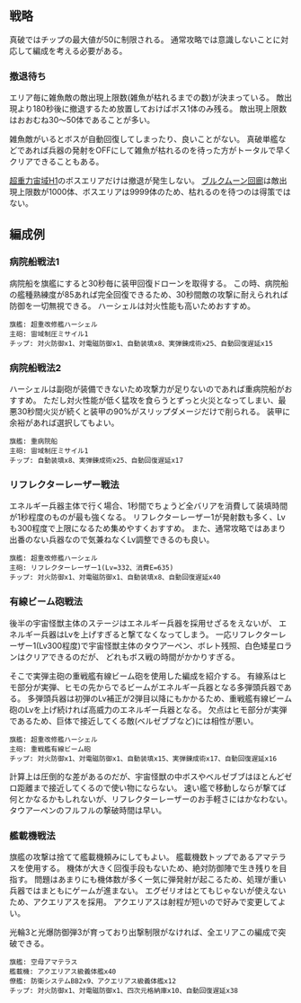 ## 戦略

真破ではチップの最大値が50に制限される。
通常攻略では意識しないことに対応して編成を考える必要がある。

### 撤退待ち

エリア毎に雑魚敵の敵出現上限数(雑魚が枯れるまでの数)が決まっている。
敵出現より180秒後に撤退するため放置しておけばボス1体のみ残る。
敵出現上限数はおおむね30～50体であることが多い。

雑魚敵がいるとボスが自動回復してしまったり、良いことがない。
真破単艦などであれば兵器の発射をOFFにして雑魚が枯れるのを待った方がトータルで早くクリアできることもある。

[超重力宙域H1](超重力宙域H1.md)のボスエリアだけは撤退が発生しない。
[ブルクムーン回廊](ブルクムーン回廊.md)は敵出現上限数が1000体、ボスエリアは9999体のため、枯れるのを待つのは得策ではない。

## 編成例

### 病院船戦法1

病院船を旗艦にすると30秒毎に装甲回復ドローンを取得する。
この時、病院船の艦種熟練度が85あれば完全回復できるため、30秒間敵の攻撃に耐えられれば防御を一切無視できる。
ハーシェルは対火性能も高いためおすすめ。

```
旗艦: 超重改修艦ハーシェル
主砲: 宙域制圧ミサイル1
チップ: 対火防御x1、対電磁防御x1、自動装填x8、実弾錬成術x25、自動回復遅延x15
```

### 病院船戦法2

ハーシェルは副砲が装備できないため攻撃力が足りないのであれば重病院船がおすすめ。
ただし対火性能が低く猛攻を食らうとずっと火災となってしまい、最悪30秒間火災が続くと装甲の90%がスリップダメージだけで削られる。
装甲に余裕があれば選択してもよい。

```
旗艦: 重病院船
主砲: 宙域制圧ミサイル1
チップ: 自動装填x8、実弾錬成術x25、自動回復遅延x17
```

### リフレクターレーザー戦法

エネルギー兵器主体で行く場合、1秒間でちょうど全バリアを消費して装填時間が1秒程度のものが最も強くなる。
リフレクターレーザー1が発射数も多く、Lvも300程度で上限になるため集めやすくおすすめ。
また、通常攻略ではあまり出番のない兵器なので気兼ねなくLv調整できるのも良い。

```
旗艦: 超重改修艦ハーシェル
主砲: リフレクターレーザー1(Lv=332、消費E=635)
チップ: 対火防御x1、対電磁防御x1、自動装填x8、自動回復遅延x40
```

### 有線ビーム砲戦法

後半の宇宙怪獣主体のステージはエネルギー兵器を採用せざるをえないが、
エネルギー兵器はLvを上げすぎると撃てなくなってしまう。
一応リフレクターレーザー1(Lv300程度)で宇宙怪獣主体のタウアーペン、ボレト残照、白色矮星ロランはクリアできるのだが、
どれもボス戦の時間がかかりすぎる。

そこで実弾主砲の重戦艦有線ビーム砲を使用した編成を紹介する。
有線系はヒモ部分が実弾、ヒモの先からでるビームがエネルギー兵器となる多弾頭兵器である。
多弾頭兵器は初弾のLv補正が2弾目以降にもかかるため、重戦艦有線ビーム砲のLvを上げ続ければ高威力のエネルギー兵器となる。
欠点はヒモ部分が実弾であるため、巨体で接近してくる敵(ベルゼブブなど)には相性が悪い。

```
旗艦: 超重改修艦ハーシェル
主砲: 重戦艦有線ビーム砲
チップ: 対火防御x1、対電磁防御x1、自動装填x15、実弾錬成術x17、自動回復遅延x16
```

計算上は圧倒的な差があるのだが、宇宙怪獣の中ボスやベルゼブブはほとんどゼロ距離まで接近してくるので使い物にならない。
速い艦で移動しならが撃てば何とかなるかもしれないが、リフレクターレーザーのお手軽さにはかなわない。
タウアーペンのフルフルの撃破時間は早い。

### 艦載機戦法

旗艦の攻撃は捨てて艦載機頼みにしてもよい。
艦載機数トップであるアマテラスを使用する。
機体が大きく回復手段もないため、絶対防御陣で生き残りを目指す。
問題はあまりにも機体数が多く一気に弾発射が起こるため、処理が重い兵器ではまともにゲームが進まない。
エグゼリオはとてもじゃないが使えないため、アクエリアスを採用。
アクエリアスは射程が短いので好みで変更してよい。

光輪3と光爆防御弾3が育っており出撃制限がなければ、全エリアこの編成で突破できる。

```
旗艦: 空母アマテラス
艦載機: アクエリアス級義体艦x40
僚艦: 防衛システムBB2x9、アクエリアス級義体艦x12
チップ: 対火防御x1、対電磁防御x1、四次元格納庫x10、自動回復遅延x38
```
